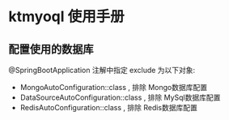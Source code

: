 # ktmyoql 使用手册

## 配置使用的数据库

@SpringBootApplication 注解中指定 exclude 为以下对象:

- MongoAutoConfiguration::class , 排除 Mongo数据库配置
- DataSourceAutoConfiguration::class , 排除 MySql数据库配置
- RedisAutoConfiguration::class , 排除 Redis数据库配置

